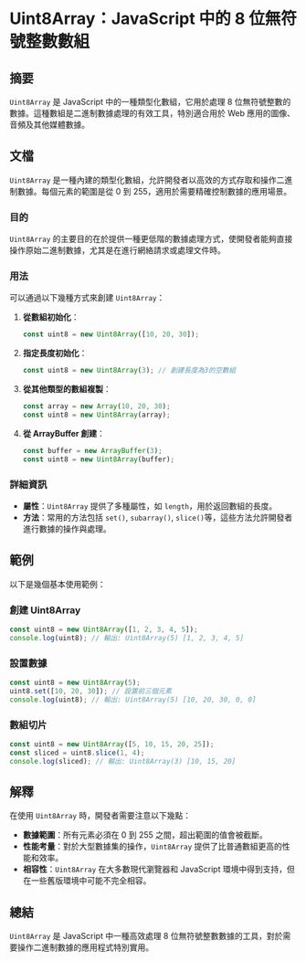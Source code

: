 <!--
Meta Description: # Uint8Array：JavaScript 中的 8 位無符號整數數組 ## 摘要 `Uint8Array` 是 JavaScript 中的一種類型化數組，它用於處理 8 位無符號整數的數據。這種數組是二進制數據處理的有效工具，特別適合用於 Web 應用的圖像、音頻及其他媒體數據。 ## 文檔 ...
Meta Keywords: uint8array, javascript, uint8, const, new
-->

# Uint8Array：JavaScript 中的 8 位無符號整數數組

## 摘要
`Uint8Array` 是 JavaScript 中的一種類型化數組，它用於處理 8 位無符號整數的數據。這種數組是二進制數據處理的有效工具，特別適合用於 Web 應用的圖像、音頻及其他媒體數據。

## 文檔
`Uint8Array` 是一種內建的類型化數組，允許開發者以高效的方式存取和操作二進制數據。每個元素的範圍是從 0 到 255，適用於需要精確控制數據的應用場景。

### 目的
`Uint8Array` 的主要目的在於提供一種更低階的數據處理方式，使開發者能夠直接操作原始二進制數據，尤其是在進行網絡請求或處理文件時。

### 用法
可以通過以下幾種方式來創建 `Uint8Array`：

1. **從數組初始化**：
   ```javascript
   const uint8 = new Uint8Array([10, 20, 30]);
   ```

2. **指定長度初始化**：
   ```javascript
   const uint8 = new Uint8Array(3); // 創建長度為3的空數組
   ```

3. **從其他類型的數組複製**：
   ```javascript
   const array = new Array(10, 20, 30);
   const uint8 = new Uint8Array(array);
   ```

4. **從 ArrayBuffer 創建**：
   ```javascript
   const buffer = new ArrayBuffer(3);
   const uint8 = new Uint8Array(buffer);
   ```

### 詳細資訊
- **屬性**：`Uint8Array` 提供了多種屬性，如 `length`，用於返回數組的長度。
- **方法**：常用的方法包括 `set()`, `subarray()`, `slice()`等，這些方法允許開發者進行數據的操作與處理。

## 範例
以下是幾個基本使用範例：

### 創建 Uint8Array
```javascript
const uint8 = new Uint8Array([1, 2, 3, 4, 5]);
console.log(uint8); // 輸出: Uint8Array(5) [1, 2, 3, 4, 5]
```

### 設置數據
```javascript
const uint8 = new Uint8Array(5);
uint8.set([10, 20, 30]); // 設置前三個元素
console.log(uint8); // 輸出: Uint8Array(5) [10, 20, 30, 0, 0]
```

### 數組切片
```javascript
const uint8 = new Uint8Array([5, 10, 15, 20, 25]);
const sliced = uint8.slice(1, 4);
console.log(sliced); // 輸出: Uint8Array(3) [10, 15, 20]
```

## 解釋
在使用 `Uint8Array` 時，開發者需要注意以下幾點：
- **數據範圍**：所有元素必須在 0 到 255 之間，超出範圍的值會被截斷。
- **性能考量**：對於大型數據集的操作，`Uint8Array` 提供了比普通數組更高的性能和效率。
- **相容性**：`Uint8Array` 在大多數現代瀏覽器和 JavaScript 環境中得到支持，但在一些舊版環境中可能不完全相容。

## 總結
`Uint8Array` 是 JavaScript 中一種高效處理 8 位無符號整數數據的工具，對於需要操作二進制數據的應用程式特別實用。